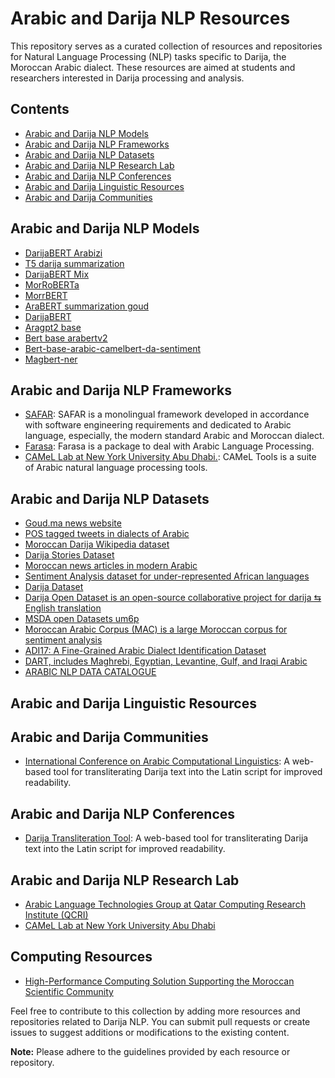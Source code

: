 # Arabic and Darija NLP Resources

This repository serves as a curated collection of resources and repositories for Natural Language Processing (NLP) tasks specific to Darija, the Moroccan Arabic dialect. These resources are aimed at students and researchers interested in Darija processing and analysis.

## Contents

- [Arabic and Darija NLP Models](#arabic-darija-nlp-models)
- [Arabic and Darija NLP Frameworks](#arabic-darija-nlp-frameworks)
- [Arabic and Darija NLP Datasets](#arabic-darija-nlp-datasets)
- [Arabic and Darija NLP Research Lab](#arabic-darija-nlp-research-lab)
- [Arabic and Darija NLP Conferences](#arabic-darija-nlp-conferences)
- [Arabic and Darija Linguistic Resources](#arabic-darija-nlp-linguistic-resources)
- [Arabic and Darija Communities](#arabic-darija-nlp-communities)


## Arabic and Darija NLP Models

- [DarijaBERT Arabizi](https://huggingface.co/SI2M-Lab/DarijaBERT-arabizi)
- [T5 darija summarization](https://huggingface.co/Kamel/t5-darija-summarization)
- [DarijaBERT Mix](https://huggingface.co/SI2M-Lab/DarijaBERT-mix)
- [MorRoBERTa](https://huggingface.co/otmangi/MorRoBERTa)
- [MorrBERT](https://huggingface.co/otmangi/MorrBERT)
- [AraBERT summarization goud](https://huggingface.co/Goud/AraBERT-summarization-goud)
- [DarijaBERT](https://github.com/AIOXLABS/DBert)
- [Aragpt2 base](https://huggingface.co/aubmindlab/aragpt2-base)
- [Bert base arabertv2](https://huggingface.co/aubmindlab/bert-base-arabertv2)
- [Bert-base-arabic-camelbert-da-sentiment](https://huggingface.co/CAMeL-Lab/bert-base-arabic-camelbert-da-sentiment)
- [Magbert-ner](https://huggingface.co/TypicaAI/magbert-ner)

## Arabic and Darija NLP Frameworks

- [SAFAR](https://aclanthology.org/2021.eacl-demos.16/): SAFAR is a monolingual framework developed in accordance with software engineering requirements and dedicated to Arabic language, especially, the modern standard Arabic and Moroccan dialect. 
- [Farasa](https://farasa.qcri.org/): Farasa is a package to deal with Arabic Language Processing.
- [CAMeL Lab at New York University Abu Dhabi.](https://github.com/CAMeL-Lab/camel_tools): CAMeL Tools is a suite of Arabic natural language processing tools.

## Arabic and Darija NLP Datasets

- [Goud.ma news website](https://huggingface.co/datasets/Goud/Goud-sum)
- [POS tagged tweets  in dialects of Arabic](https://huggingface.co/datasets/arabic_pos_dialect)
- [Moroccan Darija Wikipedia dataset](https://huggingface.co/datasets/AbderrahmanSkiredj1/moroccan_darija_wikipedia_dataset)
- [Darija Stories Dataset](https://huggingface.co/datasets/Ali-C137/Darija-Stories-Dataset)
- [Moroccan news articles in modern Arabic](https://huggingface.co/datasets/J-Mourad/MNAD.v2)
- [Sentiment Analysis dataset for under-represented African languages](https://huggingface.co/datasets/HausaNLP/AfriSenti-Twitter)
- [Darija Dataset](https://huggingface.co/datasets/Muennighoff/xP3x/viewer/ary_Arab/train)
- [Darija Open Dataset is an open-source collaborative project for darija ⇆ English translation](https://darija-open-dataset.github.io/)
- [MSDA open Datasets um6p](https://msda.um6p.ma/msda_datasets)
- [Moroccan Arabic Corpus (MAC) is a large Moroccan corpus for sentiment analysis](https://hal.science/hal-03670346)
- [ADI17: A Fine-Grained Arabic Dialect Identification Dataset](https://www.researchgate.net/publication/338843159_ADI17_A_Fine-Grained_Arabic_Dialect_Identification_Dataset)
- [DART, includes Maghrebi, Egyptian, Levantine, Gulf, and Iraqi Arabic](https://qspace.qu.edu.qa/handle/10576/15265)
- [ARABIC NLP DATA CATALOGUE](https://arbml.github.io/masader/)

## Arabic and Darija Linguistic Resources

## Arabic and Darija Communities
- [International Conference on Arabic Computational Linguistics](https://acling.org/): A web-based tool for transliterating Darija text into the Latin script for improved readability.

## Arabic and Darija NLP Conferences

- [Darija Transliteration Tool](link): A web-based tool for transliterating Darija text into the Latin script for improved readability.

## Arabic and Darija NLP Research Lab

- [Arabic Language Technologies Group at Qatar Computing Research Institute (QCRI)](https://alt.qcri.org/)
- [CAMeL Lab at New York University Abu Dhabi](https://nyuad.nyu.edu/en/research/faculty-labs-and-projects/computational-approaches-to-modeling-language-lab.html)

## Computing Resources
- [High-Performance Computing Solution Supporting the Moroccan Scientific Community](https://hpc.marwan.ma/index.php/en/)

Feel free to contribute to this collection by adding more resources and repositories related to Darija NLP. You can submit pull requests or create issues to suggest additions or modifications to the existing content.

**Note:** Please adhere to the guidelines provided by each resource or repository.
